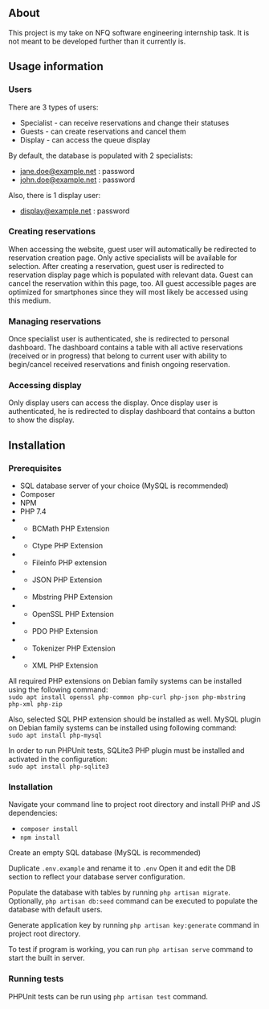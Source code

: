 ## About

This project is my take on NFQ software engineering internship task. It is not meant to be developed further than it currently is.


## Usage information

### Users
There are 3 types of users:
- Specialist - can receive reservations and change their statuses
- Guests - can create reservations and cancel them
- Display - can access the queue display

By default, the database is populated with 2 specialists:
- jane.doe@example.net : password
- john.doe@example.net : password

Also, there is 1 display user:
- display@example.net : password

### Creating reservations
When accessing the website, guest user will automatically be redirected to reservation creation page. Only active specialists will be available for selection. After creating a reservation, guest user is redirected to reservation display page which is populated with relevant data. Guest can cancel the reservation within this page, too. All guest accessible pages are optimized for smartphones since they will most likely be accessed using this medium.

### Managing reservations
Once specialist user is authenticated, she is redirected to personal dashboard. The dashboard contains a table with all active reservations (received or in progress) that belong to current user with ability to begin/cancel received reservations and finish ongoing reservation.

### Accessing display
Only display users can access the display. Once display user is authenticated, he is redirected to display dashboard that contains a button to show the display.


## Installation
### Prerequisites
- SQL database server of your choice (MySQL is recommended)
- Composer
- NPM
- PHP 7.4
- - BCMath PHP Extension
- - Ctype PHP Extension
- - Fileinfo PHP extension
- - JSON PHP Extension
- - Mbstring PHP Extension
- - OpenSSL PHP Extension
- - PDO PHP Extension
- - Tokenizer PHP Extension
- - XML PHP Extension

All required PHP extensions on Debian family systems can be installed using the following command:  
```sudo apt install openssl php-common php-curl php-json php-mbstring php-xml php-zip```

Also, selected SQL PHP extension should be installed as well. MySQL plugin on Debian family systems can be installed using following command:  
```sudo apt install php-mysql```

In order to run PHPUnit tests, SQLite3 PHP plugin must be installed and activated in the configuration:  
```sudo apt install php-sqlite3```

### Installation
Navigate your command line to project root directory and install PHP and JS dependencies:
- `composer install`
- `npm install`

Create an empty SQL database (MySQL is recommended)

Duplicate `.env.example` and rename it to `.env`
Open it and edit the DB section to reflect your database server configuration.

Populate the database with tables by running `php artisan migrate`.
Optionally, `php artisan db:seed` command can be executed to populate the database with default users.

Generate application key by running `php artisan key:generate` command in project root directory.

To test if program is working, you can run `php artisan serve` command to start the built in server.

### Running tests
PHPUnit tests can be run using `php artisan test` command.
